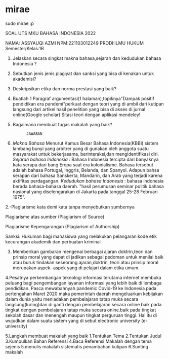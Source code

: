 # mirae
sudo mirae :p

SOAL UTS MKU BAHASA INDONESIA 2022

NAMA: ASSYAUQI AZMI
NPM:221103012249
PRODI:ILMU HUKUM
Semester/Kelas:1B

1. Jelaskan secara singkat makna bahasa,sejarah dan kedudukan bahasa Indonesia ?

2. Sebutkan jenis jenis plagiyat dan sanksi yang bisa di kenakan untuk akademisi?

3. Deskripsikan etika dan norma prestasi yang baik?

4. Buatlah 1 Paragraf argumentasi(1 halaman),topiknya"Dampak positif pendidikan era pandemi"perkuat dengan teori yang di ambil dari kutipan langsung dari artikel hasil penelitian yang bisa di akses di jurnal online(Google scholar) Sitasi teori dengan aplikasi mendeley!

5. Bagaimana membuat tugas makalah yang baik?


             JAWABAN

1. *Makna Bahasa* Menurut Kamus Besar Bahasa Indonesia(KBBI) sistem lambang bunyi yang arbitrer yang di gunakan oleh anggota suatu masyarakat untuk bekerjasama, berinteraksi,dan mengidentifikasi diri.
*Sejarah bahasa Indonesia* :
Bahasa Indonesia tercipta dari banyaknya kata serapa dari bang Eropa saat era kolonialisme. Bahasa tersebut adalah bahasa Portugal, Inggris, Belanda, dan Spanyol. Adapun bahsa serapan dari bahasa Sanskerta, Mandarin, dan Arab yang terjadi karena aktifitas perdagangan.
 *Kedudukan bahasa Indonesia* : bahasa indonesia berada bahasa-bahasa daerah. "hasil perumusan seminar politik bahasa nasional yang diselengarakan di Jakarta pada tanggal 25-28 Februari 1975".

2.-Plagiarisme kata demi kata tanpa menyebutkan sumbernya

Plagiarisme atas sumber (Plagiarism of Source)

Plagiarisme Kepengarangan (Plagiarism of Authorship)

Sanksi:
Hukuman bagi mahasiswa yang melakukan pelangaran kode etik kecurangan akademik dan perbuatan kriminal

3. Memberikan gambaran mengenai berbagai ajaran doktrin,teori dan prinsip moral yang dapat di jadikan sebagai pedoman untuk menilai baik atau buruk tindakan seseorang.ajaran,doktrin, teori atau prinsip moral merupakan aspek- aspek yang di pelajari dalam etika umum.

4.Pesatnya perkembangan teknologi informasi terutama internet membuka peluang bagi pengembangan layanan informasi yang lebih baik di lembaga pendidikan. Pasca mewabahnyah pandemic Covid-19 ke Indonesia pada pertengahan Maret 2020 maka pemerintah daerah mengeluarkan kebijakan dalam dunia yaitu meniadakan pembelajaran tatap muka secara langsung(luring)dan di ganti dengan pembelajaran secara online baik pada tingkat dengan pembelajaran tatap muka secara onine.baik pada tingkat sekolah dasar dan menengah maupun tingkat perguruan tinggi. Hal itu di wujudkan dalam suatu sistem yang di sebut electronic university (e-university)

5.Langkah membuat makalah yang baik
1.Tentukan Tema
2.Tentukan Judul
3.Kumpulkan Bahan Referensi
4.Baca Referensi Makalah dengan tema sejenis
 5.menulis makalah sistematis penambahan kutipan
6.Sunting makalah
